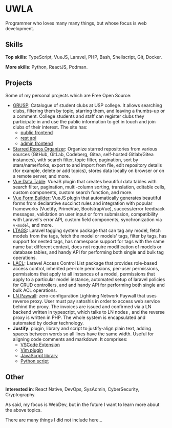 # UWLA

Programmer who loves many many things, but whose focus is web development.

## Skills

**Top skills**: TypeScript, VueJS, Laravel, PHP, Bash, Shellscript, Git, Docker.

**More skills**: Python, ReactJS, Podman.

## Projects

Some of my personal projects which are Free Open Source:

- [GRUSP](https://grusp.site): Catalogue of student clubs  at  USP  college.  It
  allows searching clubs, filtering them by topic, starring them, and leaving  a
  thumbs-up or a comment. College students and staff  can  register  clubs  they
  participate in and use the public information to get in touch and join clubs
  of their interest. The site has:
    - [public frontend](https://github.com/uwla/grusp-app)
    - [rest api](https://github.com/uwla/grusp-api)
    - [admin frontend](https://github.com/uwla/grusp-adm)
- [Starred  Repos   Organizer](https://github.com/uwla/starred_repos_organizer):
  Organize starred repositories from various sources (GitHub, GitLab,  Codeberg,
  Gitea, self-hosted Gitlab/Gitea instances), with search filter, topic  filter,
  pagination, sort by stars/name/forks, export to and  import  from  file,  edit
  repository details (for example, delete or add topics), stores data locally on
  browser or on a remote server, and more.
- [Vue Data Table](https://github.com/uwla/vue-data-table):  VueJS  plugin  that
  creates beautiful data tables with  search  filter,  pagination,  multi-column
  sorting,  translation,  editable  cells,  custom  components,  custom   search
  function, and more.
- [Vue  Form  Builder](https://github.com/uwla/vue-form-builder):  VueJS  plugin
  that automatically generates beautiful forms from declarative  succinct  rules
  and integration with popular  frameworks  (Vuetify,  PrimeVue,  BootstrapVue),
  success/error feedback messages, validation on user input or form  submission,
  compatibility   with   Laravel's   error   API,   custom   field   components,
  synchronization via `v-model`, and more.
- [LTAGS](https://github.com/uwla/ltags): Laravel tagging  system  package  that
  can tag any model, fetch models from the tags,  fetch  the  model  or  models'
  tags, filter by tags, has support for nested tags, has namespace  support  for
  tags with the same name but different context, does not  require  modification
  of models or database tables, and handy API for  performing  both  single  and
  bulk tag operations.
- [LACL](https://github.com/uwla/lacl): Laravel Access Control List package that
  provides role-based access control, inherited per-role  permissions,  per-user
  permissions, permissions that apply to all instances of a  model,  permissions
  that apply to a particular model instance, automated setup of laravel policies
  for CRUD controllers, and and handy API for performing both  single  and  bulk
  ACL operations.
- [LN Paywall](https://github.com/uwla/lnpaywall): zero-configuration Lightning
  Network Paywall that uses reverse proxy. User must pay satoshis  in  order  to
  access web service behind the proxy. The invoices are issued and confirmed via
  a LN backend written in typescript, which talks to LN nodes , and the  reverse
  proxy is written in PHP. The whole system is  encapsulated  and  automated  by
  docker technology.
- **Justify**: plugin, library and script to justify-align  plain  text,  adding
  spaces between words so all lines have the same  width.  Useful  for  aligning
  code comments and markdown. It comprises:
    - [VSCode Extension](https://github.com/uwla/justify.vsix)
    - [Vim plugin](https://github.com/uwla/justify.vim)
    - [JavaScript library](https://github.com/uwla/justify.js)
    - [Python script](https://github.com/uwla/justify.py)

## Other

**Interested in**: React Native, DevOps, SysAdmin, CyberSecurity, Cryptography.

As said, my focus is WebDev, but in the future I want to learn more about the above topics.

There are many things I did not include here...

